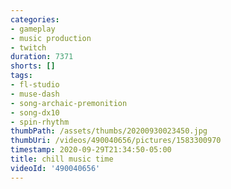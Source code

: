 ```yaml
---
categories:
- gameplay
- music production
- twitch
duration: 7371
shorts: []
tags:
- fl-studio
- muse-dash
- song-archaic-premonition
- song-dx10
- spin-rhythm
thumbPath: /assets/thumbs/20200930023450.jpg
thumbUri: /videos/490040656/pictures/1583300970
timestamp: 2020-09-29T21:34:50-05:00
title: chill music time
videoId: '490040656'
---
```

